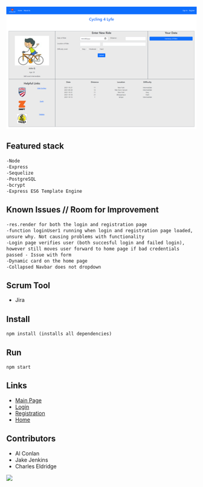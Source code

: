 ![Main Page3](./templates/assets/img/screenshot-of-home.png)

## Featured stack

    -Node
    -Express
    -Sequelize
    -PostgreSQL
    -bcrypt
    -Express ES6 Template Engine
    
## Known Issues // Room for Improvement

    -res.render for both the login and registration page 
    -function loginUser1 running when login and registration page loaded, unsure why. Not causing problems with functionality
    -Login page verifies user (both succesful login and failed login), however still moves user forward to home page if bad credentials passed - Issue with form
    -Dynamic card on the home page
    -Collapsed Navbar does not dropdown
    
## Scrum Tool 
- Jira 

## Install

    npm install (installs all dependencies)

## Run

    npm start

## Links

- [Main Page](https://cycling4life.herokuapp.com/)
- [Login](https://cycling4life.herokuapp.com/login)
- [Registration](https://cycling4life.herokuapp.com/registration)
- [Home](https://cycling4life.herokuapp.com/home)


## Contributors

- Al Conlan 
- Jake Jenkins 
- Charles Eldridge

<a href="https://github.com/jakejenk/DC_Full_Stack/graphs/contributors">
  <img src="https://contrib.rocks/image?repo=jakejenk/DC_Full_Stack" />
</a>
